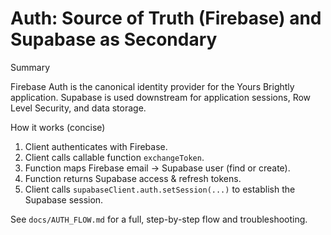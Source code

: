 # Auth: Source of Truth (Firebase) and Supabase as Secondary

Summary

Firebase Auth is the canonical identity provider for the Yours Brightly application. Supabase is used downstream for application sessions, Row Level Security, and data storage.

How it works (concise)

1. Client authenticates with Firebase.
2. Client calls callable function `exchangeToken`.
3. Function maps Firebase email → Supabase user (find or create).
4. Function returns Supabase access & refresh tokens.
5. Client calls `supabaseClient.auth.setSession(...)` to establish the Supabase session.

See `docs/AUTH_FLOW.md` for a full, step-by-step flow and troubleshooting.
